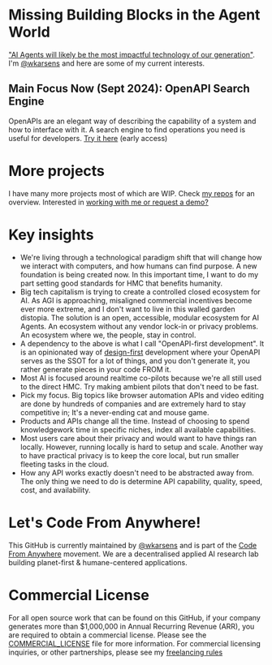 # Missing Building Blocks in the Agent World

["AI Agents will likely be the most impactful technology of our generation"](https://transitivebullsh.it/ai-agents). I'm [@wkarsens](https://x.com/wkarsens) and here are some of my current interests.

## Main Focus Now (Sept 2024): OpenAPI Search Engine

OpenAPIs are an elegant way of describing the capability of a system and how to interface with it. A search engine to find operations you need is useful for developers. [Try it here](https://openapisearch.com) (early access)

<!--
## Agent Identity Provider

Agents need to be authorized to take actions on the internet. I'm building a flexible auth layer allowing for programmatic agent authentication.

 Fix auth and make little gif of actionschema oauth2 login with scope 

## OpenAPI Chat Completion

<!-- Fix chat and make little gif of me taking an action 

Turn any API into tools for an agent, Turn any tools-powered chat completion into an API.

OpenAPI Chat Completion serves an OpenAPI for talking to an agent, so it can be discovered publicly, and can be used as a tool for other agents.

![](agent-openapi.drawio.png)

## Agent Relay

<!-- TODO: Link to blog 

Agents need to be accessible from anywhere. The Agent Relay makes agents accessible from messaging apps, VoIP and phonecalls, and over email!

![](agent-relay.drawio.png)

## Upstash CRUD OpenAPI

<!-- TODO: Link to blog 

Data needs to be discoverable as tools. A reliable CRUD Agent is extremely useful. [More info here](https://github.com/CodeFromAnywhere/upstash-crud-openapi)

![](crud-agent.drawio.png)

## GitHub OpenAPI

<!-- TODO: Link to blog 

I'm building agents that can understand and search through code or get access to up-to-date knowledge-base.
-->

# More projects

I have many more projects most of which are WIP. Check [my repos](https://github.com/CodeFromAnywhere?tab=repositories) for an overview. Interested in [working with me or request a demo?](freelance.md)

# Key insights

- We're living through a technological paradigm shift that will change how we interact with computers, and how humans can find purpose. A new foundation is being created now. In this important time, I want to do my part setting good standards for HMC that benefits humanity.
- Big tech capitalism is trying to create a controlled closed ecosystem for AI. As AGI is approaching, misaligned commercial incentives become ever more extreme, and I don't want to live in this walled garden distopia. The solution is an open, accessible, modular ecosystem for AI Agents. An ecosystem without any vendor lock-in or privacy problems. An ecosystem where we, the people, stay in control.
- A dependency to the above is what I call "OpenAPI-first development". It is an opinionated way of [design-first](https://swagger.io/blog/code-first-vs-design-first-api/) development where your OpenAPI serves as the SSOT for a lot of things, and you don't generate it, you rather generate pieces in your code FROM it.
- Most AI is focused around realtime co-pilots because we're all still used to the direct HMC. Try making ambient pilots that don't need to be fast.
- Pick my focus. Big topics like browser automation APIs and video editing are done by hundreds of companies and are extremely hard to stay competitive in; It's a never-ending cat and mouse game.
- Products and APIs change all the time. Instead of choosing to spend knowledgework time in specific niches, index all available capabilities.
- Most users care about their privacy and would want to have things ran locally. However, running locally is hard to setup and scale. Another way to have practical privacy is to keep the core local, but run smaller fleeting tasks in the cloud.
- How any API works exactly doesn't need to be abstracted away from. The only thing we need to do is determine API capability, quality, speed, cost, and availability.

# Let's Code From Anywhere!

This GitHub is currently maintained by [@wkarsens](https://x.com/wkarsens) and is part of the [Code From Anywhere](https://codefromanywhere.com/) movement. We are a decentralised applied AI research lab building planet-first & humane-centered applications.

# Commercial License

For all open source work that can be found on this GitHub, if your company generates more than $1,000,000 in Annual Recurring Revenue (ARR), you are required to obtain a commercial license. Please see the [COMMERCIAL_LICENSE](COMMERCIAL_LICENSE.md) file for more information. For commercial licensing inquiries, or other partnerships, please see my [freelancing rules](freelance.md)
